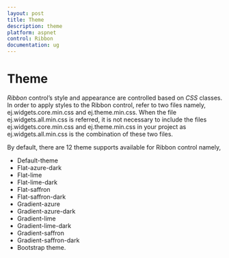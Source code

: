 ```yaml
---
layout: post
title: Theme
description: theme
platform: aspnet
control: Ribbon
documentation: ug
---
```


# Theme

_Ribbon_ control’s style and appearance are controlled based on _CSS_ classes. In order to apply styles to the Ribbon control, refer to two files namely, ej.widgets.core.min.css and ej.theme.min.css. When the file ej.widgets.all.min.css is referred, it is not necessary to include the files ej.widgets.core.min.css and ej.theme.min.css in your project as ej.widgets.all.min.css is the combination of these two files. 

By default, there are 12 theme supports available for Ribbon control namely,   

* Default-theme
* Flat-azure-dark
* Flat-lime
* Flat-lime-dark
* Flat-saffron
* Flat-saffron-dark
* Gradient-azure
* Gradient-azure-dark
* Gradient-lime
* Gradient-lime-dark
* Gradient-saffron
* Gradient-saffron-dark
* Bootstrap theme.